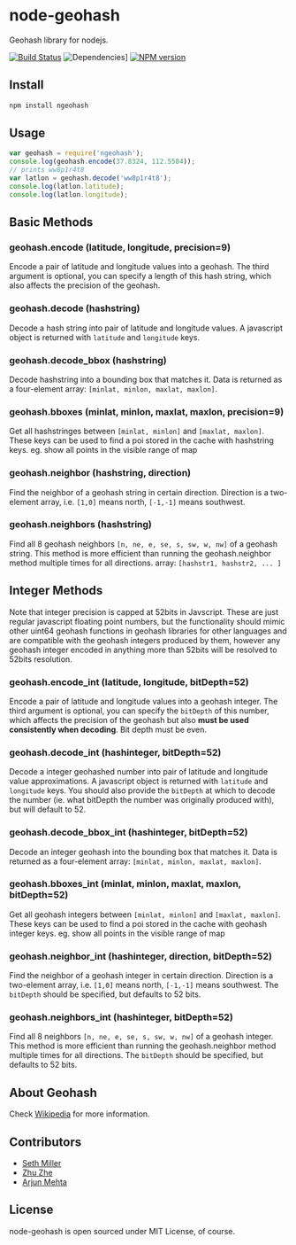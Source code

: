 node-geohash
============

Geohash library for nodejs.

[![Build Status](https://travis-ci.org/sunng87/node-geohash.svg)](https://travis-ci.org/sunng87/node-geohash)
![Dependencies](https://david-dm.org/sunng87/node-geohash.png)]
[![NPM version](https://badge.fury.io/js/ngeohash.svg)](http://badge.fury.io/js/ngeohash)

## Install

```bash
npm install ngeohash
```


## Usage

```javascript
var geohash = require('ngeohash');
console.log(geohash.encode(37.8324, 112.5584));
// prints ww8p1r4t8
var latlon = geohash.decode('ww8p1r4t8');
console.log(latlon.latitude);
console.log(latlon.longitude);
```


## Basic Methods

### geohash.encode (latitude, longitude, precision=9)

Encode a pair of latitude and longitude values into a geohash. The third argument is optional, you can specify a length of this hash string, which also affects the precision of the geohash.


### geohash.decode (hashstring)

Decode a hash string into pair of latitude and longitude values. A javascript object is returned with `latitude` and `longitude` keys.


### geohash.decode_bbox (hashstring)

Decode hashstring into a bounding box that matches it. Data is returned as a four-element array: `[minlat, minlon, maxlat, maxlon]`.


### geohash.bboxes (minlat, minlon, maxlat, maxlon, precision=9)

Get all hashstringes between `[minlat, minlon]` and `[maxlat, maxlon]`. These keys can be used to find a poi stored in the cache with hashstring keys. eg. show all points in the visible range of map


### geohash.neighbor (hashstring, direction)

Find the neighbor of a geohash string in certain direction. Direction is a two-element array, i.e. `[1,0]` means north, `[-1,-1]` means southwest.


### geohash.neighbors (hashstring)

Find all 8 geohash neighbors `[n, ne, e, se, s, sw, w, nw]` of a geohash string. This method is more efficient than running the geohash.neighbor method multiple times for all directions. array: `[hashstr1, hashstr2, ... ]`




## Integer Methods

Note that integer precision is capped at 52bits in Javscript. These are just regular javascript floating point numbers, but the functionality should mimic other uint64 geohash functions in geohash libraries for other languages and are compatible with the geohash integers produced by them, however any geohash integer encoded in anything more than 52bits will be resolved to 52bits resolution.


### geohash.encode_int (latitude, longitude, bitDepth=52)

Encode a pair of latitude and longitude values into a geohash integer. The third argument is optional, you can specify the `bitDepth` of this number, which affects the precision of the geohash but also **must be used consistently when decoding**. Bit depth must be even.


### geohash.decode_int (hashinteger, bitDepth=52)

Decode a integer geohashed number into pair of latitude and longitude value approximations. A javascript object is returned with `latitude` and `longitude` keys. You should also provide the `bitDepth` at which to decode the number (ie. what bitDepth the number was originally produced with), but will default to 52.


### geohash.decode_bbox_int (hashinteger, bitDepth=52)

Decode an integer geohash into the bounding box that matches it. Data is returned as a four-element array: `[minlat, minlon, maxlat, maxlon]`.


### geohash.bboxes_int (minlat, minlon, maxlat, maxlon, bitDepth=52)

Get all geohash integers between `[minlat, minlon]` and `[maxlat, maxlon]`. These keys can be used to find a poi stored in the cache with geohash integer keys. eg. show all points in the visible range of map


### geohash.neighbor_int (hashinteger, direction, bitDepth=52)

Find the neighbor of a geohash integer in certain direction. Direction is a two-element array, i.e. `[1,0]` means north, `[-1,-1]` means southwest. The `bitDepth` should be specified, but defaults to 52 bits.


### geohash.neighbors_int (hashinteger, bitDepth=52)

Find all 8 neighbors `[n, ne, e, se, s, sw, w, nw]` of a geohash integer. This method is more efficient than running the geohash.neighbor method multiple times for all directions. The `bitDepth` should be specified, but defaults to 52 bits.



## About Geohash

Check [Wikipedia](http://en.wikipedia.org/wiki/Geohash "Wiki page for geohash") for more information.



## Contributors

* [Seth Miller](https://github.com/four43)
* [Zhu Zhe](https://github.com/zhuzhe1983)
* [Arjun Mehta](https://github.com/arjunmehta)



## License

node-geohash is open sourced under MIT License, of course.
